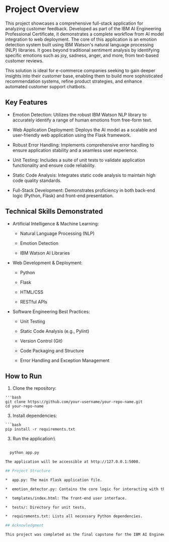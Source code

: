 # Project Overview

This project showcases a comprehensive full-stack application for analyzing customer feedback. Developed as part of the IBM AI Engineering Professional Certificate, it demonstrates a complete workflow from AI model integration to web deployment. The core of this application is an emotion detection system built using IBM Watson's natural language processing (NLP) libraries. It goes beyond traditional sentiment analysis by identifying specific emotions such as joy, sadness, anger, and more, from text-based customer reviews.

This solution is ideal for e-commerce companies seeking to gain deeper insights into their customer base, enabling them to build more sophisticated recommendation systems, refine product strategies, and enhance automated customer support chatbots.

## Key Features

 * Emotion Detection: Utilizes the robust IBM Watson NLP library to accurately identify a range of human emotions from free-form text.
 
 * Web Application Deployment: Deploys the AI model as a scalable and user-friendly web application using the Flask framework.
 
 * Robust Error Handling: Implements comprehensive error handling to ensure application stability and a seamless user experience.
 
 * Unit Testing: Includes a suite of unit tests to validate application functionality and ensure code reliability.
 
 * Static Code Analysis: Integrates static code analysis to maintain high code quality standards.
 
 * Full-Stack Development: Demonstrates proficiency in both back-end logic (Python, Flask) and front-end presentation.

## Technical Skills Demonstrated

  * Artificial Intelligence & Machine Learning:

      * Natural Language Processing (NLP)
      
      * Emotion Detection
      
      * IBM Watson AI Libraries
      
   * Web Development & Deployment:

      * Python

      *  Flask

      *  HTML/CSS

      *  RESTful APIs

   * Software Engineering Best Practices:

      *  Unit Testing

      *  Static Code Analysis (e.g., Pylint)

      *  Version Control (Git)

      *  Code Packaging and Structure

      *  Error Handling and Exception Management

## How to Run

   1. Clone the repository:

    '''bash
    git clone https://github.com/your-username/your-repo-name.git
    cd your-repo-name

   3. Install dependencies:
    
    ```bash
    pip install -r requirements.txt

   3. Run the application:\

   ```bash
    
     python app.py

The application will be accessible at http://127.0.0.1:5000.

## Project Structure

  *  app.py: The main Flask application file.

  *  emotion_detector.py: Contains the core logic for interacting with the IBM Watson NLP library.

  *  templates/index.html: The front-end user interface.

  *  tests/: Directory for unit tests.

  *  requirements.txt: Lists all necessary Python dependencies.

## Acknowledgment

This project was completed as the final capstone for the IBM AI Engineering Professional Certificate on Coursera. The skills acquired throughout the program were instrumental in the successful development and deployment of this application.
